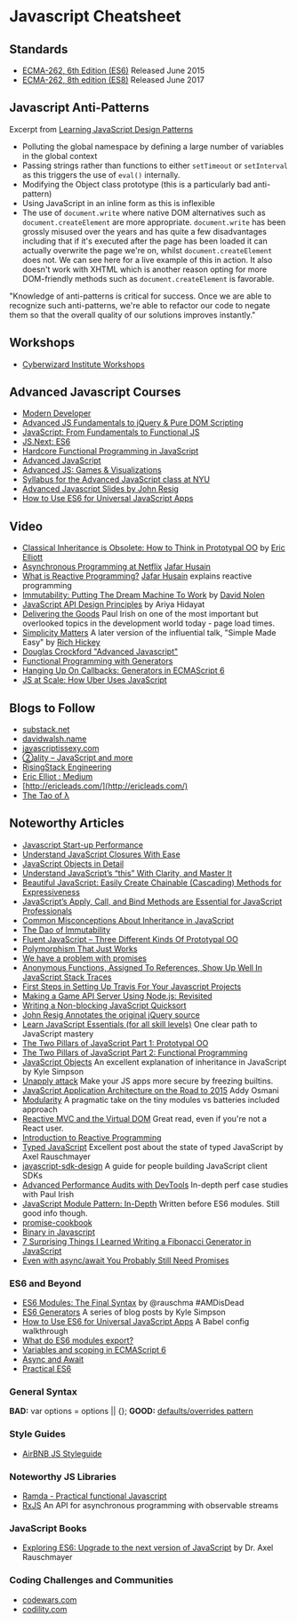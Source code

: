# Javascript Cheatsheet


## Standards

- [ECMA-262, 6th Edition (ES6)](http://www.ecma-international.org/ecma-262/6.0/) Released June 2015
- [ECMA-262, 8th edition (ES8)](https://www.ecma-international.org/ecma-262/8.0/index.html) Released June 2017


## Javascript Anti-Patterns

Excerpt from [Learning JavaScript Design Patterns](http://addyosmani.com/resources/essentialjsdesignpatterns/book/#antipatterns)

- Polluting the global namespace by defining a large number of variables in the global context
- Passing strings rather than functions to either `setTimeout` or `setInterval` as this triggers the use of `eval()` internally.
- Modifying the Object class prototype (this is a particularly bad anti-pattern)
- Using JavaScript in an inline form as this is inflexible
- The use of `document.write` where native DOM alternatives such as `document.createElement` are more appropriate. `document.write` has been grossly misused over the years and has quite a few disadvantages including that if it's executed after the page has been loaded it can actually overwrite the page we're on, whilst `document.createElement` does not. We can see here for a live example of this in action. It also doesn't work with XHTML which is another reason opting for more DOM-friendly methods such as `document.createElement` is favorable.

"Knowledge of anti-patterns is critical for success. Once we are able to recognize such anti-patterns, we're able to refactor our code to negate them so that the overall quality of our solutions improves instantly."


## Workshops

- [Cyberwizard Institute Workshops](https://github.com/cyberwizardinstitute/workshops/blob/master/javascript.markdown)

## Advanced Javascript Courses

- [Modern Developer](https://learn.modern-developer.com/)
- [Advanced JS Fundamentals to jQuery & Pure DOM Scripting](https://frontendmasters.com/courses/javascript-jquery-dom/)
- [JavaScript: From Fundamentals to Functional JS](https://frontendmasters.com/courses/js-fundamentals-to-functional/)
- [JS.Next: ES6](https://frontendmasters.com/courses/jsnext-es6/)
- [Hardcore Functional Programming in JavaScript](https://frontendmasters.com/courses/functional-javascript/)
- [Advanced JavaScript](https://frontendmasters.com/courses/advanced-javascript/)
- [Advanced JS: Games & Visualizations](https://www.khanacademy.org/computing/computer-programming/programming-games-visualizations)
- [Syllabus for the Advanced JavaScript class at NYU](https://github.com/advanced-js/syllabus)
- [Advanced Javascript Slides by John Resig](http://ejohn.org/apps/learn/)
- [How to Use ES6 for Universal JavaScript Apps](https://medium.com/javascript-scene/how-to-use-es6-for-isomorphic-javascript-apps-2a9c3abe5ea2)


## Video

* [Classical Inheritance is Obsolete: How to Think in Prototypal OO](https://vimeo.com/69255635) by [Eric Elliott](https://twitter.com/_ericelliott)
* [Asynchronous Programming at Netflix](https://www.youtube.com/watch?v=gawmdhCNy-A) [Jafar Husain](https://twitter.com/jhusain)
* [What is Reactive Programming?](https://www.youtube.com/watch?v=dwP1TNXE6fc) [Jafar Husain](https://twitter.com/jhusain) explains reactive programming
* [Immutability: Putting The Dream Machine To Work](https://www.youtube.com/watch?v=SiFwRtCnxv4) by [David Nolen](https://twitter.com/swannodette)
* [JavaScript API Design Principles](https://www.youtube.com/watch?v=HYl7ReNB5TA) by Ariya Hidayat
* [Delivering the Goods](https://www.youtube.com/watch?v=R8W_6xWphtw) Paul Irish on one of the most important but overlooked topics in the development world today - page load times.
* [Simplicity Matters](https://www.youtube.com/watch?v=rI8tNMsozo0) A later version of the influential talk, "Simple Made Easy" by [Rich Hickey](https://twitter.com/richhickey)
* [Douglas Crockford "Advanced Javascript"](http://yuiblog.com/blog/2006/11/27/video-crockford-advjs/)
* [Functional Programming with Generators](https://www.youtube.com/watch?v=B2ASp0jb6FY)
* [Hanging Up On Callbacks: Generators in ECMAScript 6](https://www.youtube.com/watch?v=s-BwEk-Y4kg)
* [JS at Scale: How Uber Uses JavaScript](https://www.youtube.com/watch?v=P7ek4scVCB8)

## Blogs to Follow

- [substack.net](http://substack.net/)
- [davidwalsh.name](http://davidwalsh.name/)
- [javascriptissexy.com](http://javascriptissexy.com/)
- [②ality – JavaScript and more](http://www.2ality.com/2015/03/es6-generators.html)
- [RisingStack Engineering](http://blog.risingstack.com/)
- [Eric Elliot : Medium](https://medium.com/@_ericelliott)
- [http://ericleads.com/](http://ericleads.com/)
- [The Tao of λ](http://buzzdecafe.github.io/)

## Noteworthy Articles

- [Javascript Start-up Performance](https://medium.com/@addyosmani/javascript-start-up-performance-69200f43b201#.2ip8c5f61)
- [Understand JavaScript Closures With Ease](http://javascriptissexy.com/understand-javascript-closures-with-ease/)
- [JavaScript Objects in Detail](http://javascriptissexy.com/javascript-objects-in-detail/)
- [Understand JavaScript’s “this” With Clarity, and Master It](http://javascriptissexy.com/understand-javascripts-this-with-clarity-and-master-it/)
- [Beautiful JavaScript: Easily Create Chainable (Cascading) Methods for Expressiveness](http://javascriptissexy.com/beautiful-javascript-easily-create-chainable-cascading-methods-for-expressiveness/)
- [JavaScript’s Apply, Call, and Bind Methods are Essential for JavaScript Professionals](http://javascriptissexy.com/javascript-apply-call-and-bind-methods-are-essential-for-javascript-professionals/)
- [Common Misconceptions About Inheritance in JavaScript](https://medium.com/javascript-scene/common-misconceptions-about-inheritance-in-javascript-d5d9bab29b0a)
- [The Dao of Immutability](https://medium.com/javascript-scene/the-dao-of-immutability-9f91a70c88cd)
- [Fluent JavaScript – Three Different Kinds Of Prototypal OO](http://ericleads.com/2013/02/fluent-javascript-three-different-kinds-of-prototypal-oo/)
- [Polymorphism That Just Works](http://tobyho.com/2015/06/23/polymorphism-that-just-works/)
- [We have a problem with promises](http://pouchdb.com/2015/05/18/we-have-a-problem-with-promises.html)
- [Anonymous Functions, Assigned To References, Show Up Well In JavaScript Stack Traces](http://www.bennadel.com/blog/2836-anonymous-functions-assigned-to-references-show-up-well-in-javascript-stack-traces.htm?&_=0.32385098887607455)
- [First Steps in Setting Up Travis For Your Javascript Projects](http://orizens.com/wp/topics/first-steps-in-setting-up-travis-ci-to-your-javascript-project/)
- [Making a Game API Server Using Node.js: Revisited](http://blog.couchbase.com/making-a-game-api-server-using-nodejs-revisited)
- [Writing a Non-blocking JavaScript Quicksort](http://www.breck-mckye.com/blog/2015/06/writing-a-non-blocking-javascript-quicksort/)
- [John Resig Annotates the original jQuery source](http://genius.it/5088420/ejohn.org/files/jquery-original.html)
- [Learn JavaScript Essentials (for all skill levels)](https://medium.com/javascript-scene/learn-javascript-b631a4af11f2) One clear path to JavaScript mastery
- [The Two Pillars of JavaScript Part 1: Prototypal OO](https://medium.com/javascript-scene/the-two-pillars-of-javascript-ee6f3281e7f3)
- [The Two Pillars of JavaScript Part 2: Functional Programming](https://medium.com/javascript-scene/the-two-pillars-of-javascript-pt-2-functional-programming-a63aa53a41a4)
- [JavaScript Objects](http://davidwalsh.name/javascript-objects) An excellent explanation of inheritance in JavaScript by Kyle Simpson
- [Unapply attack](http://glebbahmutov.com/blog/unapply-attack/) Make your JS apps more secure by freezing builtins.
- [JavaScript Application Architecture on the Road to 2015](https://medium.com/@addyosmani/javascript-application-architecture-on-the-road-to-2015-d8125811101b) Addy Osmani
- [Modularity](http://jlongster.com/Modularity) A pragmatic take on the tiny modules vs batteries included approach
- [Reactive MVC and the Virtual DOM](http://futurice.com/blog/reactive-mvc-and-the-virtual-dom) Great read, even if you're not a React user.
- [Introduction to Reactive Programming](https://gist.github.com/staltz/868e7e9bc2a7b8c1f754)
- [Typed JavaScript](http://www.2ality.com/2014/10/typed-javascript.html) Excellent post about the state of typed JavaScript by Axel Rauschmayer
- [javascript-sdk-design](https://github.com/huei90/javascript-sdk-design) A guide for people building JavaScript client SDKs
- [Advanced Performance Audits with DevTools](http://www.paulirish.com/2015/advanced-performance-audits-with-devtools/) In-depth perf case studies with Paul Irish
- [JavaScript Module Pattern: In-Depth](http://www.adequatelygood.com/JavaScript-Module-Pattern-In-Depth.html) Written before ES6 modules. Still good info though.
- [promise-cookbook](https://github.com/mattdesl/promise-cookbook)
- [Binary in Javascript](http://danthedev.com/2015/07/25/binary-in-javascript/)
- [7 Surprising Things I Learned Writing a Fibonacci Generator in JavaScript](https://medium.com/javascript-scene/7-surprising-things-i-learned-writing-a-fibonacci-generator-4886a5c87710#.va902pu9y)
- [Even with async/await You Probably Still Need Promises](https://medium.com/@bluepnume/even-with-async-await-you-probably-still-need-promises-9b259854c161#.j278bxsqc) 

### ES6 and Beyond

- [ES6 Modules: The Final Syntax](http://www.2ality.com/2014/09/es6-modules-final.html) by @rauschma #AMDisDead
- [ES6 Generators](http://davidwalsh.name/es6-generators) A series of blog posts by Kyle Simpson
- [How to Use ES6 for Universal JavaScript Apps](https://medium.com/javascript-scene/how-to-use-es6-for-isomorphic-javascript-apps-2a9c3abe5ea2) A Babel config walkthrough
- [What do ES6 modules export?](http://www.2ality.com/2015/07/es6-module-exports.html)
- [Variables and scoping in ECMAScript 6](http://www.2ality.com/2015/02/es6-scoping.html)
- [Async and Await](https://zeit.co/blog/async-and-await)
- [Practical ES6](https://github.com/mjavascript/practical-es6)

### General Syntax

**BAD:** var options = options || {};
**GOOD:** [defaults/overrides pattern](https://gist.github.com/ericelliott/f3c2a53a1d4100539f71)

### Style Guides

- [AirBNB JS Styleguide](https://github.com/airbnb/javascript)

### Noteworthy JS Libraries

- [Ramda - Practical functional Javascript](https://github.com/ramda/ramda)
- [RxJS](https://github.com/Reactive-Extensions/RxJS) An API for asynchronous programming with observable streams

### JavaScript Books

- [Exploring ES6: Upgrade to the next version of JavaScript](http://exploringjs.com/) by Dr. Axel Rauschmayer

### Coding Challenges and Communities

- [codewars.com](https://www.codewars.com/)
- [codility.com](https://codility.com/)

